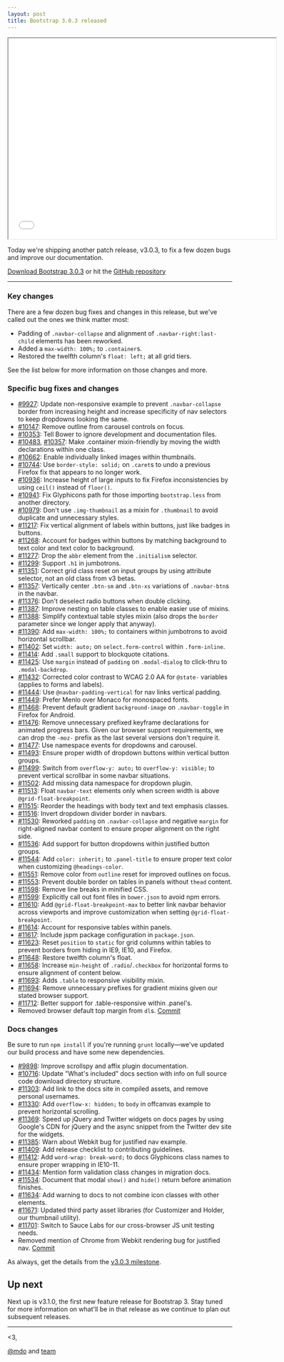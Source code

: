 ```yaml
---
layout: post
title: Bootstrap 3.0.3 released
---
```


<iframe width="600" height="450" src="//www.youtube.com/embed/xy4FXhkm6Nw?rel=0" allowfullscreen></iframe>

Today we're shipping another patch release, v3.0.3, to fix a few dozen bugs and improve our documentation.

<a class="btn-link" href="https://github.com/twbs/bootstrap/archive/v3.0.3.zip">Download Bootstrap 3.0.3</a> or hit the [GitHub repository](https://github.com/twbs/bootstrap)

-----

### Key changes

There are a few dozen bug fixes and changes in this release, but we've called out the ones we think matter most:

* Padding of `.navbar-collapse` and alignment of `.navbar-right:last-child` elements has been reworked.
* Added a `max-width: 100%;` to `.container`s.
* Restored the twelfth column's `float: left;` at all grid tiers.

See the list below for more information on those changes and more.

### Specific bug fixes and changes

- [#9927](https://github.com/twbs/bootstrap/issues/9927): Update non-responsive example to prevent `.navbar-collapse` border from increasing height and increase specificity of nav selectors to keep dropdowns looking the same.
- [#10147](https://github.com/twbs/bootstrap/issues/10147): Remove outline from carousel controls on focus.
- [#10353](https://github.com/twbs/bootstrap/issues/10353): Tell Bower to ignore development and documentation files.
- [#10483](https://github.com/twbs/bootstrap/issues/10483), [#10357](https://github.com/twbs/bootstrap/issues/10357): Make .container mixin-friendly by moving the width declarations within one class.
- [#10662](https://github.com/twbs/bootstrap/issues/10662): Enable individually linked images within thumbnails.
- [#10744](https://github.com/twbs/bootstrap/issues/10744): Use `border-style: solid;` on `.caret`s to undo a previous Firefox fix that appears to no longer work.
- [#10936](https://github.com/twbs/bootstrap/issues/10936): Increase height of large inputs to fix Firefox inconsistencies by using `ceil()` instead of `floor()`.
- [#10941](https://github.com/twbs/bootstrap/issues/10941): Fix Glyphicons path for those importing `bootstrap.less` from another directory.
- [#10979](https://github.com/twbs/bootstrap/issues/10979): Don't use `.img-thumbnail` as a mixin for `.thumbnail` to avoid duplicate and unnecessary styles.
- [#11217](https://github.com/twbs/bootstrap/issues/11217): Fix vertical alignment of labels within buttons, just like badges in buttons.
- [#11268](https://github.com/twbs/bootstrap/issues/11268): Account for badges within buttons by matching background to text color and text color to background.
- [#11277](https://github.com/twbs/bootstrap/issues/11277): Drop the `abbr` element from the `.initialism` selector.
- [#11299](https://github.com/twbs/bootstrap/issues/11299): Support `.h1` in jumbotrons.
- [#11351](https://github.com/twbs/bootstrap/issues/11351): Correct grid class reset on input groups by using attribute selector, not an old class from v3 betas.
- [#11357](https://github.com/twbs/bootstrap/issues/11357): Vertically center `.btn-sm` and `.btn-xs` variations of `.navbar-btn`s in the navbar.
- [#11376](https://github.com/twbs/bootstrap/issues/11376): Don't deselect radio buttons when double clicking.
- [#11387](https://github.com/twbs/bootstrap/issues/11387): Improve nesting on table classes to enable easier use of mixins.
- [#11388](https://github.com/twbs/bootstrap/issues/11388): Simplify contextual table styles mixin (also drops the `border` parameter since we longer apply that anyway).
- [#11390](https://github.com/twbs/bootstrap/issues/11390): Add `max-width: 100%;` to containers within jumbotrons to avoid horizontal scrollbar.
- [#11402](https://github.com/twbs/bootstrap/issues/11402): Set `width: auto;` on `select.form-control` within `.form-inline`.
- [#11414](https://github.com/twbs/bootstrap/issues/11414): Add `.small` support to blockquote citations.
- [#11425](https://github.com/twbs/bootstrap/issues/11425): Use `margin` instead of `padding` on `.modal-dialog` to click-thru to `.modal-backdrop`.
- [#11432](https://github.com/twbs/bootstrap/issues/11432): Corrected color contrast to WCAG 2.0 AA for `@state-` variables (applies to forms and labels).
- [#11444](https://github.com/twbs/bootstrap/issues/11444): Use `@navbar-padding-vertical` for nav links vertical padding.
- [#11449](https://github.com/twbs/bootstrap/issues/11449): Prefer Menlo over Monaco for monospaced fonts.
- [#11468](https://github.com/twbs/bootstrap/issues/11468): Prevent default gradient `background-image` on `.navbar-toggle` in Firefox for Android.
- [#11476](https://github.com/twbs/bootstrap/issues/11476): Remove unnecessary prefixed keyframe declarations for animated progress bars. Given our browser support requirements, we can drop the `-moz-` prefix as the last several versions don't require it.
- [#11477](https://github.com/twbs/bootstrap/issues/11477): Use namespace events for dropdowns and carousel.
- [#11493](https://github.com/twbs/bootstrap/issues/11493): Ensure proper width of dropdown buttons within vertical button groups.
- [#11499](https://github.com/twbs/bootstrap/issues/11499): Switch from `overflow-y: auto;` to `overflow-y: visible;` to prevent vertical scrollbar in some navbar situations.
- [#11502](https://github.com/twbs/bootstrap/issues/11502): Add missing data namespace for dropdown plugin.
- [#11513](https://github.com/twbs/bootstrap/issues/11513): Float `navbar-text` elements only when screen width is above `@grid-float-breakpoint`.
- [#11515](https://github.com/twbs/bootstrap/issues/11515): Reorder the headings with body text and text emphasis classes.
- [#11516](https://github.com/twbs/bootstrap/issues/11516): Invert dropdown divider border in navbars.
- [#11530](https://github.com/twbs/bootstrap/issues/11530): Reworked `padding` on `.navbar-collapse` and negative `margin` for right-aligned navbar content to ensure proper alignment on the right side.
- [#11536](https://github.com/twbs/bootstrap/issues/11536): Add support for button dropdowns within justified button groups.
- [#11544](https://github.com/twbs/bootstrap/issues/11544): Add `color: inherit;` to `.panel-title` to ensure proper text color when customizing `@headings-color`.
- [#11551](https://github.com/twbs/bootstrap/issues/11551): Remove color from `outline` reset for improved outlines on focus.
- [#11553](https://github.com/twbs/bootstrap/issues/11553): Prevent double border on tables in panels without `thead` content.
- [#11598](https://github.com/twbs/bootstrap/issues/11598): Remove line breaks in minified CSS.
- [#11599](https://github.com/twbs/bootstrap/issues/11599): Explicitly call out font files in `bower.json` to avoid npm errors.
- [#11610](https://github.com/twbs/bootstrap/issues/11610): Add `@grid-float-breakpoint-max` to better link navbar behavior across viewports and improve customization when setting `@grid-float-breakpoint`.
- [#11614](https://github.com/twbs/bootstrap/issues/11614): Account for responsive tables within panels.
- [#11617](https://github.com/twbs/bootstrap/issues/11617): Include jspm package configuration in `package.json`.
- [#11623](https://github.com/twbs/bootstrap/issues/11623): Reset `position` to `static` for grid columns within tables to prevent borders from hiding in IE9, IE10, and Firefox.
- [#11648](https://github.com/twbs/bootstrap/issues/11648): Restore twelfth column's float.
- [#11658](https://github.com/twbs/bootstrap/issues/11658): Increase `min-height` of `.radio`/`.checkbox` for horizontal forms to ensure alignment of content below.
- [#11693](https://github.com/twbs/bootstrap/issues/11693): Adds `.table` to responsive visibility mixin.
- [#11694](https://github.com/twbs/bootstrap/issues/11694): Remove unnecessary prefixes for gradient mixins given our stated browser support.
- [#11712](https://github.com/twbs/bootstrap/issues/11712): Better support for .table-responsive within .panel's.
- Removed browser default top margin from `dl`s. [Commit](https://github.com/twbs/bootstrap/commit/841da88f3fc93740cca07b6e4581a333d77964f0)

### Docs changes

Be sure to run `npm install` if you're running `grunt` locally—we've updated our build process and have some new dependencies.

- [#9898](https://github.com/twbs/bootstrap/issues/9898): Improve scrollspy and affix plugin documentation.
- [#10716](https://github.com/twbs/bootstrap/issues/10716): Update "What's included" docs section with info on full source code download directory structure.
- [#11303](https://github.com/twbs/bootstrap/issues/11303): Add link to the docs site in compiled assets, and remove personal usernames.
- [#11330](https://github.com/twbs/bootstrap/issues/11330): Add `overflow-x: hidden;` to `body` in offcanvas example to prevent horizontal scrolling.
- [#11369](https://github.com/twbs/bootstrap/issues/11369): Speed up jQuery and Twitter widgets on docs pages by using Google's CDN for jQuery and the async snippet from the Twitter dev site for the widgets.
- [#11385](https://github.com/twbs/bootstrap/issues/11385): Warn about Webkit bug for justified nav example.
- [#11409](https://github.com/twbs/bootstrap/issues/11409): Add release checklist to contributing guidelines.
- [#11412](https://github.com/twbs/bootstrap/issues/11412): Add `word-wrap: break-word;` to docs Glyphicons class names to ensure proper wrapping in IE10-11.
- [#11434](https://github.com/twbs/bootstrap/issues/11434): Mention form validation class changes in migration docs.
- [#11534](https://github.com/twbs/bootstrap/issues/11534): Document that modal `show()` and `hide()` return before animation finishes.
- [#11634](https://github.com/twbs/bootstrap/issues/11634): Add warning to docs to not combine icon classes with other elements.
- [#11671](https://github.com/twbs/bootstrap/issues/11671): Updated third party asset libraries (for Customizer and Holder, our thumbnail utility).
- [#11701](https://github.com/twbs/bootstrap/issues/11701): Switch to Sauce Labs for our cross-browser JS unit testing needs.
- Removed mention of Chrome from Webkit rendering bug for justified nav. [Commit](https://github.com/twbs/bootstrap/commit/4cbc8d49b10f707029019aaa5eba50e56390a3c5)

As always, get the details from the [v3.0.3 milestone](https://github.com/twbs/bootstrap/issues?milestone=24&page=1&state=closed).


## Up next

Next up is v3.1.0, the first new feature release for Bootstrap 3. Stay tuned for more information on what'll be in that release as we continue to plan out subsequent releases.

-----

<3,

[@mdo](https://twitter.com/mdo) and [team](https://github.com/twbs?tab=members)

